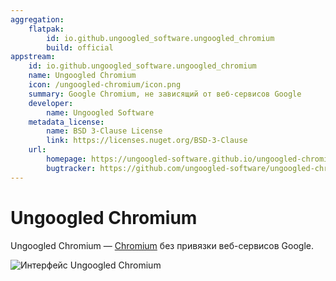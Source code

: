 ```yaml
---
aggregation:
    flatpak:
        id: io.github.ungoogled_software.ungoogled_chromium
        build: official
appstream:
    id: io.github.ungoogled_software.ungoogled_chromium
    name: Ungoogled Chromium
    icon: /ungoogled-chromium/icon.png
    summary: Google Chromium, не зависящий от веб-сервисов Google
    developer:
        name: Ungoogled Software
    metadata_license:
        name: BSD 3-Clause License
        link: https://licenses.nuget.org/BSD-3-Clause
    url:
        homepage: https://ungoogled-software.github.io/ungoogled-chromium-binaries/
        bugtracker: https://github.com/ungoogled-software/ungoogled-chromium/issues
---
```


# Ungoogled Chromium

Ungoogled Chromium — [Chromium](/chromium) без привязки веб-сервисов Google.

![Интерфейс Ungoogled Chromium](/ungoogled-chromium/preview.png)

<!--@include: @apps/_parts/install/content-flatpak.md-->
